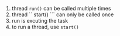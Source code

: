 1. thread ``` run() ``` can be called multiple times
2. thread `` start() ``` can only be called once 
3. run is excuting the task
4. to run a thread, use ``` start() ```
